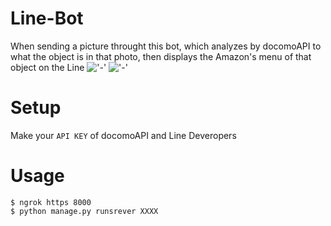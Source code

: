 # Line-Bot

When sending a picture throught this bot, which analyzes by docomoAPI to what the object is in that photo, then displays the Amazon's menu of that object on the Line
!['-'](https://i.imgur.com/7SyHt7L.png)
!['-'](https://i.imgur.com/xxKbflz.png)

# Setup  
Make your `API KEY` of docomoAPI and Line Deveropers    

# Usage  
`$ ngrok https 8000`  
`$ python manage.py runsrever XXXX`  
